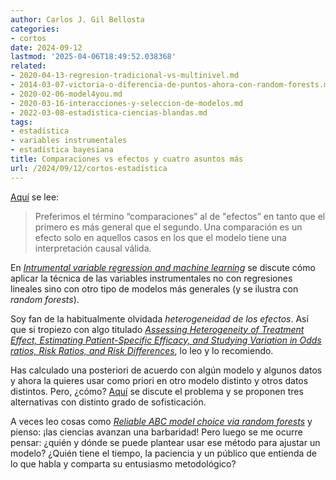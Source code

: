 ```yaml
---
author: Carlos J. Gil Bellosta
categories:
- cortos
date: 2024-09-12
lastmod: '2025-04-06T18:49:52.038368'
related:
- 2020-04-13-regresion-tradicional-vs-multinivel.md
- 2014-03-07-victoria-o-diferencia-de-puntos-ahora-con-random-forests.md
- 2020-02-06-model4you.md
- 2020-03-16-interacciones-y-seleccion-de-modelos.md
- 2022-03-08-estadistica-ciencias-blandas.md
tags:
- estadística
- variables instrumentales
- estadística bayesiana
title: Comparaciones vs efectos y cuatro asuntos más
url: /2024/09/12/cortos-estadística
---
```


[Aquí](https://statmodeling.stat.columbia.edu/2024/08/06/he-wants-to-compute-the-effect-of-a-predictor-that-is-an-average-predictive-comparison-for-a-hierarchical-mixture-model-you-can-do-it-in-stan/) se lee:

> Preferimos el término “comparaciones” al de "efectos” en tanto que el primero es más general que el segundo. Una comparación es un efecto solo en aquellos casos en los que el modelo tiene una interpretación causal válida.

En [_Intrumental variable regression and machine learning_](https://www.brodrigues.co/blog/2019-11-06-explainability_econometrics/) se discute cómo aplicar la técnica de las variables instrumentales no con regresiones lineales sino con otro tipo de modelos más generales (y se ilustra con _random forests_).

Soy fan de la habitualmente olvidada _heterogeneidad de los efectos_. Así que si tropiezo con algo titulado [_Assessing Heterogeneity of Treatment Effect, Estimating Patient-Specific Efficacy, and Studying Variation in Odds ratios, Risk Ratios, and Risk Differences_](https://www.fharrell.com/post/varyor/), lo leo y lo recomiendo.

Has calculado una posteriori de acuerdo con algún modelo y algunos datos y ahora la quieres usar como priori en otro modelo distinto y otros datos distintos. Pero, ¿cómo? [Aquí](https://statisfaction.wordpress.com/2017/10/01/approximating-the-cut-distribution/) se discute el problema y se proponen tres alternativas con distinto grado de sofisticación.

A veces leo cosas como [_Reliable ABC model choice via random forests_](https://xianblog.wordpress.com/2014/10/29/reliable-abc-model-choice-via-random-forests/) y pienso: ¡las ciencias avanzan una barbaridad! Pero luego se me ocurre pensar: ¿quién y dónde se puede plantear usar ese método para ajustar un modelo? ¿Quién tiene el tiempo, la paciencia y un público que entienda de lo que habla y comparta su entusiasmo metodológico?